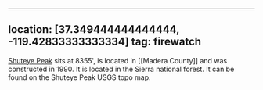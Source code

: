 
---
location: [37.349444444444444, -119.42833333333334]
tag: firewatch
---

[Shuteye Peak](http://www.peakbagging.com/CALookoutPhotos/Shuteye.html) sits at 8355', is located in [[Madera County]] and was constructed in 1990. It is located in the Sierra national forest. It can be found on the Shuteye Peak USGS topo map.
